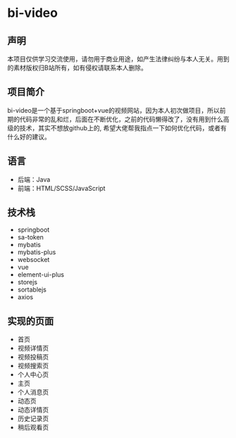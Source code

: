bi-video
===

## 声明
本项目仅供学习交流使用，请勿用于商业用途，如产生法律纠纷与本人无关。用到的素材版权归B站所有，如有侵权请联系本人删除。

## 项目简介
bi-video是一个基于springboot+vue的视频网站，因为本人初次做项目，所以前期的代码非常的乱和烂，后面在不断优化，之前的代码懒得改了，没有用到什么高级的技术，其实不想放github上的, 希望大佬帮我指点一下如何优化代码，或者有什么好的建议。

## 语言
- 后端：Java
- 前端：HTML/SCSS/JavaScript

## 技术栈
- springboot
- sa-token
- mybatis
- mybatis-plus
- websocket
- vue
- element-ui-plus
- storejs
- sortablejs
- axios

## 实现的页面
- 首页
- 视频详情页
- 视频投稿页
- 视频搜索页
- 个人中心页
- 主页
- 个人消息页
- 动态页
- 动态详情页
- 历史记录页
- 稍后观看页




